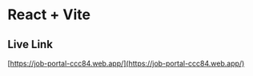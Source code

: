 # React + Vite

## Live Link

[https://job-portal-ccc84.web.app/](https://job-portal-ccc84.web.app/)
